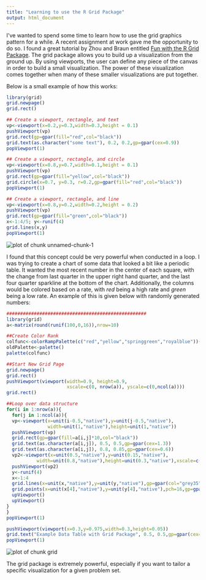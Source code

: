 ```yaml
---
title: "Learning to use the R Grid Package"
output: html_document
---
```


I've wanted to spend some time to learn how to use the grid graphics pattern for a while.  A recent assignment at work gave me the opportunity to do so.  I found a great tutorial by Zhou and Braun entitled [Fun with the R Grid Package](http://www.amstat.org/publications/jse/v18n3/zhou.pdf).  The grid package allows you to build up a visualization from the ground up.  By using viewports, the user can define any piece of the canvas in order to build a small visualization.  The power of these visualization comes together when many of these smaller visualizations are put together.  

Below is a small example of how this works:

```r
library(grid)
grid.newpage()
grid.rect()

## Create a viewport, rectangle, and text
vp<-viewport(x=0.2,y=0.3,width=0.3,height = 0.1)
pushViewport(vp)
grid.rect(gp=gpar(fill="red",col="black"))
grid.text(as.character("some text"), 0.2, 0.2,gp=gpar(cex=0.9))
popViewport(1)

## Create a viewport, rectangle, and circle
vp<-viewport(x=0.8,y=0.7,width=0.1,height = 0.1)
pushViewport(vp)
grid.rect(gp=gpar(fill="yellow",col="black"))
grid.circle(x=0.7, y=0.3, r=0.2,gp=gpar(fill="red",col="black"))
popViewport(1)

## Create a viewport, rectangle, and line
vp<-viewport(x=0.8,y=0.2,width=0.2,height = 0.2)
pushViewport(vp)
grid.rect(gp=gpar(fill="green",col="black"))
x<-1:4/5; y<-runif(4)
grid.lines(x,y)
popViewport(1)
```

![plot of chunk unnamed-chunk-1](https://dmbeskow.github.io/images/2016-07-21-GridGraphics/unnamed-chunk-1-1.png) 

I found that this concept could be very powerful when conducted in a loop.  I was trying to create a chart of some data that looked a bit like a periodic table.  It wanted the most recent number in the center of each square, with the change from last quarter in the upper right hand quarter, and the last four quarter sparkline at the bottom of the chart.  Additionally, the columns would be colored based on a rate, with _red_ being a high rate and _green_ being a low rate.  An example of this is given below with randomly generated numbers:



```r
###################################################
library(grid)
a<-matrix(round(runif(100,0,16)),nrow=10)

##Create Color Rank
colfunc<-colorRampPalette(c("red","yellow","springgreen","royalblue"))(n=200)
oldPalette<-palette()
palette(colfunc)

##Start New Grid Page
grid.newpage()
grid.rect()
pushViewport(viewport(width=0.9, height=0.9,
                      xscale=c(0, nrow(a)), yscale=c(0,ncol(a))))
grid.rect()

##Loop over data structure
for(i in 1:nrow(a)){
  for(j in 1:ncol(a)){
  vp<-viewport(x=unit(i-0.5,"native"),y=unit(j-0.5,"native"),
               width=unit(1,"native"),height=unit(1,"native"))
  pushViewport(vp)
  grid.rect(gp=gpar(fill=a[i,j]*10,col="black"))
  grid.text(as.character(a[i,j]), 0.5, 0.5,gp=gpar(cex=1.3))
  grid.text(as.character(a[i,j]), 0.8, 0.85,gp=gpar(cex=0.6))
  vp2<-viewport(x=unit(0.5,"native"),y=unit(0.15,"native"),
           width=unit(0.8,"native"),height=unit(0.3,"native"),xscale=c(1,4),yscale=c(0,1))
  pushViewport(vp2)
  y<-runif(4)
  x<-1:4
  grid.lines(x=unit(x,"native"),y=unit(y,"native"),gp=gpar(col="grey35"))
  grid.points(x=unit(x[4],"native"),y=unit(y[4],"native"),pch=16,gp=gpar(fill="grey35",col="grey35",cex=0.4))
  upViewport()
  upViewport()
}
}
popViewport(1)

pushViewport(viewport(x=0.3,y=0.975,width=0.3,height=0.05))
grid.text("Example Data Table with Grid Package", 0.5, 0.5,gp=gpar(cex=1))
popViewport(1)
```

![plot of chunk grid](https://dmbeskow.github.io/images/2016-07-21-GridGraphics/grid-1.png) 

The grid package is extremely powerful, especially if you want to tailor a specific visualization for a given problem set. 
